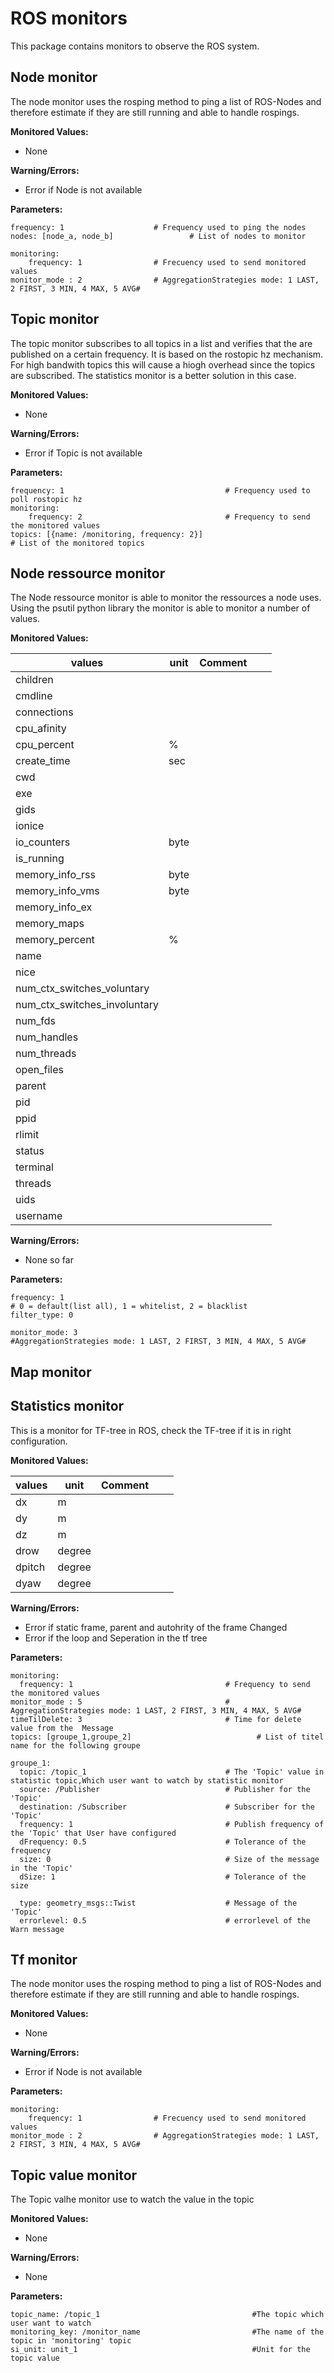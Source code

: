 # ROS monitors

This package contains monitors to observe the ROS system. 

## Node monitor

The node monitor uses the rosping method to ping a list of ROS-Nodes and therefore estimate if they are still running and able to handle rospings. 

**Monitored Values:**

* None

**Warning/Errors:**

* Error if Node is not available


**Parameters:**


	frequency: 1					# Frequency used to ping the nodes
	nodes: [node_a, node_b]			        # List of nodes to monitor

	monitoring:
	    frequency: 1				# Frecuency used to send monitored values
	monitor_mode : 2				# AggregationStrategies mode: 1 LAST, 2 FIRST, 3 MIN, 4 MAX, 5 AVG#


## Topic monitor

The topic monitor subscribes to all topics in a list and verifies that the are published on a certain frequency. It is based on the rostopic hz mechanism. For high bandwith topics this will cause a hiogh overhead since the topics are subscribed. The statistics monitor is a better solution in this case.

**Monitored Values:**

* None

**Warning/Errors:**

* Error if Topic is not available


**Parameters:**


	frequency: 1									# Frequency used to poll rostopic hz
	monitoring:		
	    frequency: 2								# Frequency to send the monitored values
	topics: [{name: /monitoring, frequency: 2}]		                        # List of the monitored topics

## Node ressource monitor

The Node ressource monitor is able to monitor the ressources a node uses. Using the psutil python library the monitor is able to monitor a number of values.

**Monitored Values:**


|     values      | unit  | Comment  |   |   |
|-----------------|-------|----------|---|---|
|     children    |       |          |   |   |
|     cmdline     |       |          |   |   |
|   connections   |       |          |   |   |
|   cpu_afinity   |       |          |   |   |
|   cpu_percent   |   %   |          |   |   |
|   create_time   |  sec  |          |   |   |
|       cwd       |       |          |   |   |
|       exe       |       |          |   |   |
|       gids      |       |          |   |   |
|      ionice     |       |          |   |   |
|    io_counters  | byte  |          |   |   |
|    is_running   |       |          |   |   |
| memory_info_rss | byte  |          |   |   |
| memory_info_vms | byte  |          |   |   |
| memory_info_ex  |       |          |   |   |
|   memory_maps   |       |          |   |   |
| memory_percent  |   %   |          |   |   |
|      name       |       |          |   |   |
|      nice       |       |          |   |   |
|num_ctx_switches_voluntary|       |          |   |   |
|num_ctx_switches_involuntary|       |          |   |   |
|     num_fds     |       |          |   |   |
|   num_handles   |       |          |   |   |
|   num_threads   |       |          |   |   |
|    open_files   |       |          |   |   |
|      parent     |       |          |   |   |
|       pid       |       |          |   |   |
|       ppid      |       |          |   |   |
|      rlimit     |       |          |   |   |
|      status     |       |          |   |   |
|     terminal    |       |          |   |   |
|     threads     |       |          |   |   |
|      uids       |       |          |   |   |
|     username    |       |          |   |   |


**Warning/Errors:**

* None so far


**Parameters:**


	frequency: 1
	# 0 = default(list all), 1 = whitelist, 2 = blacklist
	filter_type: 0

	monitor_mode: 3
	#AggregationStrategies mode: 1 LAST, 2 FIRST, 3 MIN, 4 MAX, 5 AVG#

## Map monitor
## Statistics monitor
This is a monitor for TF-tree in ROS, check the TF-tree if it is in right configuration.

**Monitored Values:**

|     values      | unit  | Comment  |   |   |
|-----------------|-------|----------|---|---|
|        dx       |  m    |          |   |   |
|        dy       |  m    |          |   |   |
|        dz       |  m    |          |   |   |
|       drow      |degree |          |   |   |
|      dpitch     |degree |          |   |   |
|       dyaw      |degree |          |   |   |


**Warning/Errors:**

* Error if static frame, parent and autohrity of the frame Changed
* Error if the loop and Seperation in the tf tree

**Parameters:**


	monitoring:
	  frequency: 1                                  # Frequency to send the monitored values
	monitor_mode : 5                                # AggregationStrategies mode: 1 LAST, 2 FIRST, 3 MIN, 4 MAX, 5 AVG#
	timeTilDelete: 3                                # Time for delete value from the  Message
	topics: [groupe_1,groupe_2]                            # List of titel name for the following groupe 
	
	groupe_1:
	  topic: /topic_1                               # The 'Topic' value in statistic topic,Which user want to watch by statistic monitor
	  source: /Publisher                            # Publisher for the 'Topic'
	  destination: /Subscriber                      # Subscriber for the 'Topic'
	  frequency: 1                                  # Publish frequency of the 'Topic' that User have configured
	  dFrequency: 0.5                               # Tolerance of the frequency
	  size: 0                                       # Size of the message in the 'Topic'
	  dSize: 1                                      # Tolerance of the size
	
	  type: geometry_msgs::Twist                    # Message of the 'Topic'
	  errorlevel: 0.5                               # errorlevel of the Warn message


## Tf monitor
The node monitor uses the rosping method to ping a list of ROS-Nodes and therefore estimate if they are still running and able to handle rospings. 

**Monitored Values:**

* None

**Warning/Errors:**

* Error if Node is not available


**Parameters:**


	monitoring:
	    frequency: 1				# Frecuency used to send monitored values
	monitor_mode : 2				# AggregationStrategies mode: 1 LAST, 2 FIRST, 3 MIN, 4 MAX, 5 AVG#


## Topic value monitor

The Topic valhe monitor use to watch the value in the topic

**Monitored Values:**

* None

**Warning/Errors:**

* None


**Parameters:**


	topic_name: /topic_1                                  #The topic which user want to watch
	monitoring_key: /monitor_name                         #The name of the topic in 'monitoring' topic
	si_unit: unit_1                                       #Unit for the topic value 
	
	

